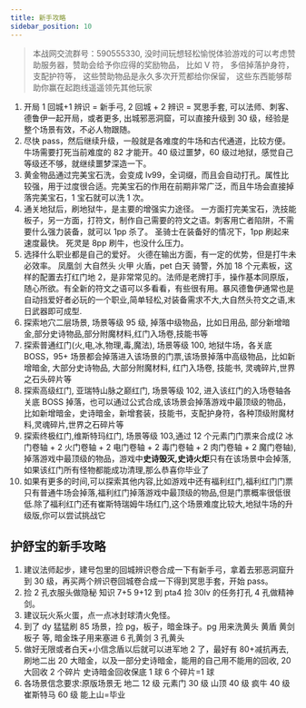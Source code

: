 ```yaml
---
title: 新手攻略
sidebar_position: 10
---
```


> 本战网交流群号：590555330, 没时间玩想轻松愉悦体验游戏的可以考虑赞助服务器，赞助会给予你应得的奖励物品， 比如 V 符， 多倍掉落护身符，支配护符等， 这些赞助物品是永久多次开荒都给你保留， 这些东西能够帮助你赢在起跑线遥遥领先其他玩家

1. 开局 1 回城+1 辨识 = 新手弓, 2 回城 + 2 辨识 = 冥思手套, 可以法师、刺客、德鲁伊一起开局，或者更多, 出城邪恶洞窟，可以直接升级到 30 级，经验是整个场景有效，不必人物跟随。
2. 尽快 pass，然后继续升级，一般就是各难度的牛场和古代通道，比较方便。牛场需要打死当前难度的 82 才能开。40 级过噩梦，60 级过地狱，感觉自己等级还不够，就继续噩梦深造一下。
3. 黄金物品通过完美宝石洗，会变成 lv99，全词缀，而且会自动打孔。属性比较强，用于过度很合适。完美宝石的作用在前期非常广泛，而且牛场会直接掉落完美宝石，1 宝石就可以洗 1 次。
4. 通关地狱后，刷地狱牛，是主要的增强实力途径。 一方面打完美宝石，洗技能板子，另一方面，打符文，制作自己需要的符文之语。刺客用亡者陷阱，不需要什么强力装备，就可以 1pp 杀了。 圣骑士在装备好的情况下，1pp 刷起来速度最快。 死灵是 8pp 刷牛，也没什么压力。
5. 选择什么职业都是自己的爱好。 火德在输出方面，有一定的优势，但是打牛未必效率。 凤凰剑 大自然头 火甲 火盾，pet 白天 骑警，外加 18 个元素板，这样的配置去打红门地 2，是非常常见的。法师是老牌打手，操作基本同原版，随心所欲。有全新的符文之语可以多看看，有些很有用。暴风德鲁伊通常也是自动挡爱好者必玩的一个职业,简单轻松,对装备需求不大,大自然头符文之语,末日武器即可成型.
6. 探索地穴二层场景, 场景等级 95 级, 掉落中级物品，比如日用品, 部分新增暗金,部分史诗物品,部分附魔材料,红门入场卷,技能书等
7. 探索普通红门(火,电,冰,物理,毒,魔法), 场景等级 100, 地狱牛场，各关底 BOSS，95+ 场景都会掉落进入该场景的门票,该场景掉落中高级物品，比如新增暗金, 大部分史诗物品, 大部分附魔材料, 红门入场卷, 技能书, 灵魂碎片,世界之石头碎片等
8. 探索高级红门, 亚瑞特山脉之巅红门, 场景等级 102, 进入该红门的入场卷轴各关底 BOSS 掉落，也可以通过公式合成,该场景会掉落游戏中最顶级的物品，比如新增暗金，史诗暗金，新增套装，技能书，支配护身符，各种顶级附魔材料,灵魂碎片,世界之石碎片等
9. 探索终极红门,维斯特玛红门, 场景等级 103,通过 12 个元素门门票来合成(2 冰门卷轴 + 2 火门卷轴 + 2 电门卷轴 + 2 毒门卷轴 + 2 肉门卷轴 + 2 魔门卷轴), 掉落游戏中最顶级的物品，游戏中**史诗毁灭,史诗火炬**只有在该场景中会掉落, 如果该红门所有怪物都能成功清理,那么恭喜你毕业了
10. 如果有更多的时间,可以探索其他内容,比如游戏中还有福利红门,福利红门门票只有普通牛场会掉落,福利红门掉落游戏中最顶级的物品,但是门票概率很低很低.除了福利红门还有崔斯特瑞姆牛场红门,这个场景难度比较大,地狱牛场的升级版,你可以尝试挑战它

## 护舒宝的新手攻略

1. 建议法师起步，建号包里的回城辨识卷合成一下有新手弓，拿着去邪恶洞窟升到 30 级，再买两个辨识卷回城卷合成一下得到冥思手套，开始 pass。
2. 捡 2 孔衣服头做隐秘 知识 7+5 9+12 到 pta4 捡 30lv 的任务打孔 4 孔做精神剑。
3. 建议玩火系火蛋，点一点冰封球清火免怪。
4. 到了 dy 猛猛刷 85 场景，捡 pg，板子，暗金珠子。pg 用来洗黄头 黄盾 黄剑 板子 等, 暗金珠子用来塞进 6 孔黄剑 3 孔黄头
5. 做好无限或者白天+小信念盾以后就可以进军地 2 了，最好有 80+减抗再去, 刷地二出 20 大暗金，以及一部分史诗暗金，能用的自己用不能用的回收, 20 大回收 2 个碎片 史诗暗金回收保底 1 球 6 个碎片=1 球
6. 各场景信念要求:原版场景无 地二 12 级 元素门 30 级 山顶 40 级 疯牛 40 级 崔斯特马 60 级
   能上山=毕业
